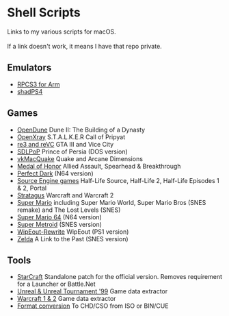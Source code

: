 # Shell Scripts
Links to my various scripts for macOS.<br><br>If a link doesn't work, it means I have that repo private. 

## Emulators
- [RPCS3 for Arm](https://github.com/shinra-electric/RPCS3-Arm-Build-Script)
- [shadPS4](https://github.com/shinra-electric/shadPS4-Build-Script)

## Games
- [OpenDune](https://github.com/shinra-electric/OpenDune-Build-Script) Dune II: The Building of a Dynasty
- [OpenXray](https://github.com/shinra-electric/OpenXRay-Build-Script) S.T.A.L.K.E.R Call of Pripyat
- [re3 and reVC](https://github.com/shinra-electric/GTA-Build-Script) GTA III and Vice City
- [SDLPoP](https://github.com/shinra-electric/SDLPoP-Build-Script) Prince of Persia (DOS version)
- [vkMacQuake](https://github.com/shinra-electric/vkMacQuake-Build-Script) Quake and Arcane Dimensions
- [Medal of Honor](https://github.com/shinra-electric/Medal-Of-Honor-Build-Script) Allied Assault, Spearhead & Breakthrough
- [Perfect Dark](https://github.com/shinra-electric/Perfect-Dark-Build-Script) (N64 version)
- [Source Engine games](https://github.com/shinra-electric/Source-Engine-Build-Script) Half-Life Source, Half-Life 2, Half-Life Episodes 1 & 2, Portal
- [Stratagus](https://github.com/shinra-electric/Stratagus-Build-Script) Warcraft and Warcraft 2
- [Super Mario](https://github.com/shinra-electric/Mario-Build-Script) including Super Mario World, Super Mario Bros (SNES remake) and The Lost Levels (SNES)
- [Super Mario 64](https://github.com/shinra-electric/Mario64-Build-Script) (N64 version)
- [Super Metroid](https://github.com/shinra-electric/Super-Metroid) (SNES version)
- [WipEout-Rewrite](https://github.com/shinra-electric/WipEout-Rewrite-Build-Script) WipEout (PS1 version)
- [Zelda](https://github.com/shinra-electric/Zelda3-Build-Script) A Link to the Past (SNES version)

## Tools
- [StarCraft](https://github.com/shinra-electric/StarCraft-Offline-Patch) Standalone patch for the official version. Removes requirement for a Launcher or Battle.Net
- [Unreal & Unreal Tournament '99](https://github.com/shinra-electric/Unreal-Data-Extractor) Game data extractor
- [Warcraft 1 & 2](https://github.com/shinra-electric/Stratagus-Data-Extractor-Script) Game data extractor
- [Format conversion](https://github.com/shinra-electric/Conversion-Scripts) To CHD/CSO from ISO or BIN/CUE

